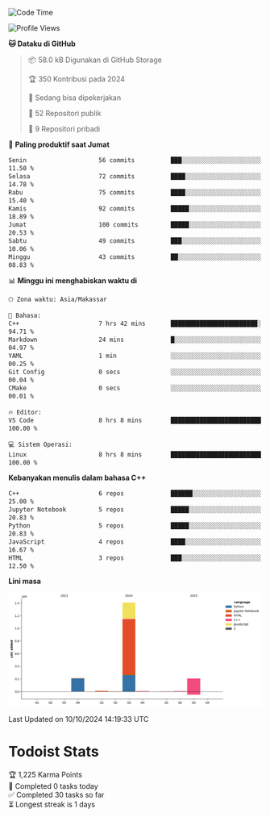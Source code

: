 <!--START_SECTION:waka-->
![Code Time](http://img.shields.io/badge/Code%20Time-61%20hrs%2043%20mins-blue)

![Profile Views](http://img.shields.io/badge/Profil%20dilihat-2-blue)

**🐱 Dataku di GitHub** 

> 📦 58.0 kB Digunakan di GitHub Storage 
 > 
> 🏆 350 Kontribusi pada 2024
 > 
> 💼 Sedang bisa dipekerjakan
 > 
> 📜 52 Repositori publik 
 > 
> 🔑 9 Repositori pribadi 
 > 
📅 **Paling produktif saat Jumat** 

```text
Senin                    56 commits          ███░░░░░░░░░░░░░░░░░░░░░░   11.50 % 
Selasa                   72 commits          ████░░░░░░░░░░░░░░░░░░░░░   14.78 % 
Rabu                     75 commits          ████░░░░░░░░░░░░░░░░░░░░░   15.40 % 
Kamis                    92 commits          █████░░░░░░░░░░░░░░░░░░░░   18.89 % 
Jumat                    100 commits         █████░░░░░░░░░░░░░░░░░░░░   20.53 % 
Sabtu                    49 commits          ███░░░░░░░░░░░░░░░░░░░░░░   10.06 % 
Minggu                   43 commits          ██░░░░░░░░░░░░░░░░░░░░░░░   08.83 % 
```


📊 **Minggu ini menghabiskan waktu di** 

```text
🕑︎ Zona waktu: Asia/Makassar

💬 Bahasa: 
C++                      7 hrs 42 mins       ████████████████████████░   94.71 % 
Markdown                 24 mins             █░░░░░░░░░░░░░░░░░░░░░░░░   04.97 % 
YAML                     1 min               ░░░░░░░░░░░░░░░░░░░░░░░░░   00.25 % 
Git Config               0 secs              ░░░░░░░░░░░░░░░░░░░░░░░░░   00.04 % 
CMake                    0 secs              ░░░░░░░░░░░░░░░░░░░░░░░░░   00.01 % 

🔥 Editor: 
VS Code                  8 hrs 8 mins        █████████████████████████   100.00 % 

💻 Sistem Operasi: 
Linux                    8 hrs 8 mins        █████████████████████████   100.00 % 
```

**Kebanyakan menulis dalam bahasa C++** 

```text
C++                      6 repos             ██████░░░░░░░░░░░░░░░░░░░   25.00 % 
Jupyter Notebook         5 repos             █████░░░░░░░░░░░░░░░░░░░░   20.83 % 
Python                   5 repos             █████░░░░░░░░░░░░░░░░░░░░   20.83 % 
JavaScript               4 repos             ████░░░░░░░░░░░░░░░░░░░░░   16.67 % 
HTML                     3 repos             ███░░░░░░░░░░░░░░░░░░░░░░   12.50 % 
```



**Lini masa**

![Lines of Code chart](https://raw.githubusercontent.com/yusuf601/yusuf601/main/assets/bar_graph.png)


 Last Updated on 10/10/2024 14:19:33 UTC
<!--END_SECTION:waka-->
# Todoist Stats

<!-- TODO-IST:START -->
🏆  1,225 Karma Points           
🌸  Completed 0 tasks today           
✅  Completed 30 tasks so far           
⏳  Longest streak is 1 days
<!-- TODO-IST:END -->
